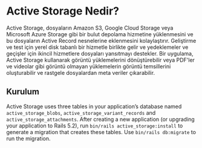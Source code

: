 # Active Storage Nedir?
Active Storage, dosyaların Amazon S3, Google Cloud Storage veya Microsoft Azure Storage gibi bir bulut depolama hizmetine yüklenmesini ve bu dosyaların Active Record nesnelerine eklenmesini kolaylaştırır. Geliştirme ve test için yerel disk tabanlı bir hizmetle birlikte gelir ve yedeklemeler ve geçişler için ikincil hizmetlere dosyaları yansıtmayı destekler. Bir uygulama, Active Storage kullanarak görüntü yüklemelerini dönüştürebilir veya PDF'ler ve videolar gibi görüntü olmayan yüklemelerin görüntü temsillerini oluşturabilir ve rastgele dosyalardan meta veriler çıkarabilir.
## Kurulum
Active Storage uses three tables in your application’s database named `active_storage_blobs`, `active_storage_variant_records` and `active_storage_attachments`. After creating a new application (or upgrading your application to Rails 5.2), run `bin/rails active_storage:install` to generate a migration that creates these tables. Use `bin/rails db:migrate` to run the migration.

